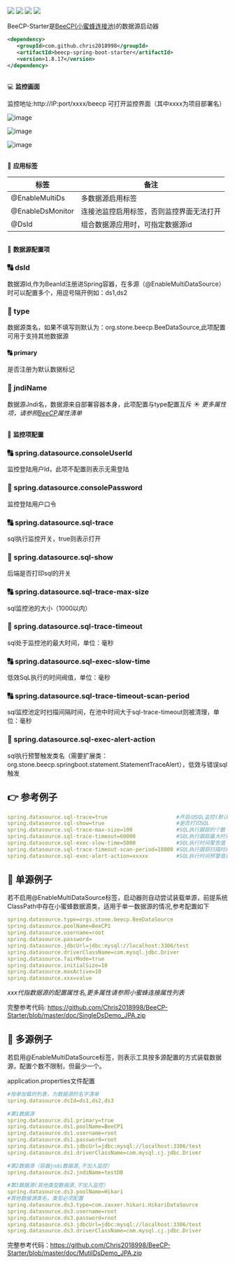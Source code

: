 <a><img src="https://img.shields.io/badge/Java-8+-green.svg"></a>
<a><img src="https://img.shields.io/badge/Springboot-2.x-blue.svg"></a>
![](https://img.shields.io/maven-central/v/com.github.chris2018998/beecp-spring-boot-starter?logo=apache-maven)
![](https://img.shields.io/github/license/Chris2018998/beecp-starter)

BeeCP-Starter是<a href="https://github.com/Chris2018998/BeeCP">BeeCP(小蜜蜂连接池)</a>的数据源启动器

```xml
<dependency>
   <groupId>com.github.chris2018998</groupId>
   <artifactId>beecp-spring-boot-starter</artifactId>
   <version>1.8.17</version>
</dependency>
```

##
:computer: **监控画面** 

监控地址:http://IP:port/xxxx/beecp 可打开监控界面（其中xxxx为项目部署名）

![image](https://github.com/user-attachments/assets/1d8e62fb-d297-4ecc-a7c5-a9ab5205b923)

![image](https://github.com/user-attachments/assets/7da9112b-63e4-4f00-8c6d-d99ec8cf1767)

![image](https://github.com/user-attachments/assets/0ba61744-c3aa-4b0f-8cb1-26bc59e76bc4)

## 
:book: **应用标签**

| 标签               | 备注                   |
|------------------|----------------------|
| @EnableMultiDs   | 多数据源启用标签             |
| @EnableDsMonitor | 连接池监控启用标签，否则监控界面无法打开 |
| @DsId            | 组合数据源应用时，可指定数据源id    |

## 
:book: **数据源配置项**

### :capital_abcd: dsId

数据源Id,作为BeanId注册进Spring容器，在多源（@EnableMultiDataSource）时可以配置多个，用逗号隔开例如：ds1,ds2

### :1234: type

数据源类名，如果不填写则默认为：org.stone.beecp.BeeDataSource,此项配置可用于支持其他数据源

#### :capital_abcd: primary

是否注册为默认数据标记

### :1234: jndiName

数据源Jndi名，数据源来自部署容器本身，此项配置与type配置互斥
:sunny: *更多属性项，请参照<a href="https://github.com/Chris2018998/BeeCP/blob/master/README_ZH.md">BeeCP</a>属性清单*

## 
:book: **监控项配置**

### :capital_abcd: spring.datasource.consoleUserId

监控登陆用户Id，此项不配置则表示无需登陆

### :1234: spring.datasource.consolePassword

监控登陆用户口令

### :capital_abcd: spring.datasource.sql-trace

sql执行监控开关，true则表示打开

### :1234: spring.datasource.sql-show

后端是否打印sql的开关

### :capital_abcd: spring.datasource.sql-trace-max-size

sql监控池的大小（1000以内）

### :1234: spring.datasource.sql-trace-timeout

sql处于监控池的最大时间，单位：毫秒

### :capital_abcd: spring.datasource.sql-exec-slow-time

低效SqL执行的时间阀值，单位：毫秒

### :capital_abcd: spring.datasource.sql-trace-timeout-scan-period

sql监控池定时扫描间隔时间，在池中时间大于sql-trace-timeout则被清理，单位：毫秒

### :1234: spring.datasource.sql-exec-alert-action

sql执行预警触发类名（需要扩展类：org.stone.beecp.springboot.statement.StatementTraceAlert），低效与错误sql触发

## :point_right: 参考例子

```yml
spring.datasource.sql-trace=true                      #开启动SQL监控(默认为True)
spring.datasource.sql-show=true                       #是否打印SQL
spring.datasource.sql-trace-max-size=100              #SQL执行跟踪的个数
spring.datasource.sql-trace-timeout=60000             #SQL执行跟踪最大时间 （毫秒） 
spring.datasource.sql-exec-slow-time=5000             #SQL执行时间警告值（毫秒） 
spring.datasource.sql-trace-timeout-scan-period=18000 #SQL执行跟踪扫描时间 （毫秒）
spring.datasource.sql-exec-alert-action=xxxxx         #SQL执行时间预警值类名（需要扩展类：org.stone.beecp.springboot.statement.StatementTraceAlert)

```

## :tractor: 单源例子

若不启用@EnableMultiDataSource标签，启动器则自动尝试装载单源，前提系统ClassPath中存在小蜜蜂数据源类，适用于单一数据源的情况,参考配置如下

```yml
spring.datasource.type=orgs.stone.beecp.BeeDataSource
spring.datasource.poolName=BeeCP1
spring.datasource.username=root
spring.datasource.password=
spring.datasource.jdbcUrl=jdbc:mysql://localhost:3306/test
spring.datasource.driverClassName=com.mysql.jdbc.Driver
spring.datasource.fairMode=true
spring.datasource.initialSize=10
spring.datasource.maxActive=10
spring.datasource.xxx=value
```

<i>xxx代指数据源的配置属性名,更多属性请参照小蜜蜂连接属性列表</i>

完整参考代码: https://github.com/Chris2018998/BeeCP-Starter/blob/master/doc/SingleDsDemo_JPA.zip

## :tractor: 多源例子

若启用@EnableMultiDataSource标签，则表示工具按多源配置的方式装载数据源，配置个数不限制，但最少一个。

application.properties文件配置

```yml
#按单加载的列表，为数据源的名字清单
spring.datasource.dsId=ds1,ds2,ds3 
    
#第1数据源
spring.datasource.ds1.primary=true  
spring.datasource.ds1.poolName=BeeCP1
spring.datasource.ds1.username=root
spring.datasource.ds1.password=root
spring.datasource.ds1.jdbcUrl=jdbc:mysql://localhost:3306/test
spring.datasource.ds1.driverClassName=com.mysql.cj.jdbc.Driver
     
#第2数据源（容器jndi数据源,不加入监控）
spring.datasource.ds2.jndiName=testDB 
      
#第3数据源(其他类型数据源,不加入监控）
spring.datasource.ds3.poolName=Hikari
#其他数据源类名，类型必须配置
spring.datasource.ds3.type=com.zaxxer.hikari.HikariDataSource 
spring.datasource.ds3.username=root
spring.datasource.ds3.password=root
spring.datasource.ds3.jdbcUrl=jdbc:mysql://localhost:3306/test
spring.datasource.ds3.driverClassName=com.mysql.cj.jdbc.Driver
```

完整参考代码：https://github.com/Chris2018998/BeeCP-Starter/blob/master/doc/MutilDsDemo_JPA.zip
